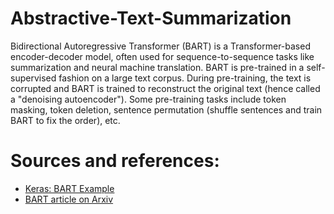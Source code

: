 # Abstractive-Text-Summarization
Bidirectional Autoregressive Transformer (BART) is a Transformer-based encoder-decoder model, often used for sequence-to-sequence tasks like summarization and neural machine translation. BART is pre-trained in a self-supervised fashion on a large text corpus. During pre-training, the text is corrupted and BART is trained to reconstruct the original text (hence called a "denoising autoencoder"). Some pre-training tasks include token masking, token deletion, sentence permutation (shuffle sentences and train BART to fix the order), etc.

# Sources and references:
- [Keras: BART Example](https://keras.io/examples/nlp/abstractive_summarization_with_bart/)  
- [BART article on Arxiv](https://arxiv.org/abs/1910.13461)  
